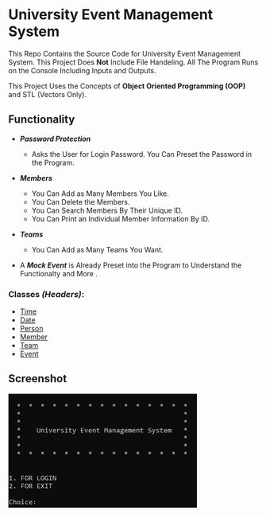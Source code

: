 
# University Event Management System

This Repo Contains the Source Code for University Event Management System.
This Project Does **Not** Include File Handeling. All The Program Runs on the Console
Including Inputs and Outputs.

This Project Uses the Concepts of **Object Oriented Programming (OOP)** and STL
(Vectors Only).

## Functionality
- ***Password Protection***
    - Asks the User for Login Password. You Can Preset the Password in the Program.
- ***Members***
    - You Can Add as Many Members You Like.
    - You Can Delete the Members.
    - You Can Search Members By Their Unique ID.
    - You Can Print an Individual Member Information By ID.
- ***Teams***
    - You Can Add as Many Teams You Want.

- A ***Mock Event*** is Already Preset into the Program to Understand the
    Functionalty and More .


### Classes *(Headers)*:
- [Time](https://github.com/sallar-ba/Event-Management-System/blob/main/University-Event-Management-System/Time.h)
- [Date](https://github.com/sallar-ba/Event-Management-System/blob/main/University-Event-Management-System/Date.h)
- [Person](https://github.com/sallar-ba/Event-Management-System/blob/main/University-Event-Management-System/Person.h)
- [Member](https://github.com/sallar-ba/Event-Management-System/blob/main/University-Event-Management-System/Member.h)
- [Team](https://github.com/sallar-ba/Event-Management-System/blob/main/University-Event-Management-System/Team.h)
- [Event](https://github.com/sallar-ba/Event-Management-System/blob/main/University-Event-Management-System/Event.h)





## Screenshot
![Login](https://github.com/sallar-ba/Event-Management-System/blob/main/University-Event-Management-System/assets/Login_Start.PNG)
